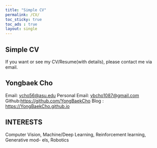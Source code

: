 ```yaml
---
title: "Simple CV"
permalink: /CV/
toc_sticky: true
toc_ads : true
layout: single
---
```


## Simple CV
If you want or see my CV/Resume(with details), please contact me via email.

## Yongbaek Cho

Email: ycho56@asu.edu 
Personal Email: ybcho1087@gmail.com
Github:https://github.com/YongBaekCho 
Blog : https://YongBaekCho.github.io

## INTERESTS

Computer Vision, Machine/Deep Learning, Reinforcement learning, Generative mod- els, Robotics

